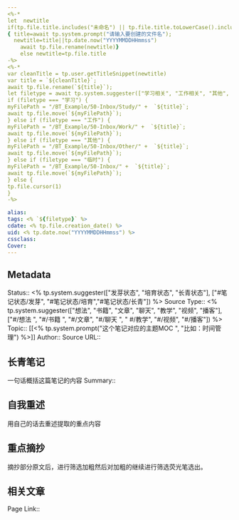 ```yaml
---
<%-* 
let  newtitle
if(tp.file.title.includes("未命名") || tp.file.title.toLowerCase().includes("untitled")) 
{ title=await tp.system.prompt("请输入要创建的文件名");
  newtitle=title||tp.date.now("YYYYMMDDHHmmss")
	await tp.file.rename(newtitle)}
	else newtitle=tp.file.title
-%>
<%-*
var cleanTitle = tp.user.getTitleSnippet(newtitle) 
var title = `${cleanTitle}`;
await tp.file.rename(`${title}`);
let filetype = await tp.system.suggester(["学习相关", "工作相关", "其他", "临时路径"], ["学习","工作", "其他", "临时"], false, "路径放到哪里？") 
if (filetype === "学习") { 
myFilePath = "/BT_Example/50-Inbox/Study/" +  `${title}`;
await tp.file.move(`${myFilePath}`);
} else if (filetype === "工作") { 
myFilePath = "/BT_Example/50-Inbox/Work/" +  `${title}`;
await tp.file.move(`${myFilePath}`);
} else if (filetype === "其他") { 
myFilePath = "/BT_Example/50-Inbox/Other/" +  `${title}`;
await tp.file.move(`${myFilePath}`);
} else if (filetype === "临时") { 
myFilePath = "/BT_Example/50-Inbox/" +  `${title}`;
await tp.file.move(`${myFilePath}`);
} else { 
tp.file.cursor(1)
}
-%>

alias: 
tags: <% `${filetype}` %>
cdate: <% tp.file.creation_date() %>
uid: <% tp.date.now("YYYYMMDDHHmmss") %> 
cssclass: 
Cover: 
---
```


## Metadata
Status::    <% tp.system.suggester(["发芽状态", "培育状态", "长青状态"], ["#笔记状态/发芽", "#笔记状态/培育","#笔记状态/长青"]) %>
Source Type::  <% tp.system.suggester(["想法", "书籍", "文章", "聊天", "教学", "视频", "播客"], ["#/想法 ", "#/书籍 ", "#/文章", "#/聊天 ", " #/教学", "#/视频", "#/播客"]) %>
Topic:: [[<% tp.system.prompt("这个笔记对应的主题MOC ", "比如：时间管理") %>]]
Author:: 
Source URL:: 

## 长青笔记
一句话概括这篇笔记的内容
Summary:: 

## 自我重述
用自己的话去重述提取的重点内容


## 重点摘抄
摘抄部分原文后，进行筛选加粗然后对加粗的继续进行筛选荧光笔选出。


## 相关文章
Page Link::  
